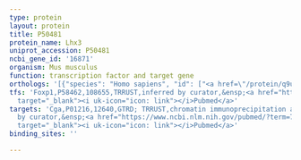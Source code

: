 ```yaml
---
type: protein
layout: protein
title: P50481
protein_name: Lhx3
uniprot_accession: P50481
ncbi_gene_id: '16871'
organism: Mus musculus
function: transcription factor and target gene
orthologs: '[{"species": "Homo sapiens", "id": ["<a href=\"/protein/q9ubr4\">Q9UBR4</a>"]}, {"species": "Rattus norvegicus", "id": ["G3V9E7"]}]'
tfs: 'Foxp1,P58462,108655,TRRUST,inferred by curator,&ensp;<a href="https://www.ncbi.nlm.nih.gov/pubmed/?term=19797899%5Buid%5D+OR+29087512%5Buid%5D"
  target="_blank"><i uk-icon="icon: link"></i>Pubmed</a>'
targets: 'Cga,P01216,12640,GTRD; TRRUST,chromatin immunoprecipitation assay; inferred
  by curator,&ensp;<a href="https://www.ncbi.nlm.nih.gov/pubmed/?term=7708713%5Buid%5D+OR+29087512%5Buid%5D+OR+27924024%5Buid%5D+OR+19444006%5Buid%5D"
  target="_blank"><i uk-icon="icon: link"></i>Pubmed</a>'
binding_sites: ''

---
```

